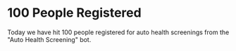 # 100 People Registered

Today we have hit 100 people registered for auto health screenings from the "Auto Health Screening" bot.